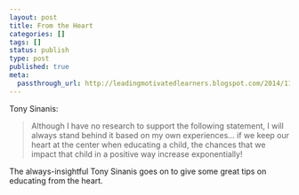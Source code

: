 ```yaml
---
layout: post
title: From the Heart
categories: []
tags: []
status: publish
type: post
published: true
meta:
  passthrough_url: http://leadingmotivatedlearners.blogspot.com/2014/11/educate-with-heart.html?m=1
---
```


Tony Sinanis:


>Although I have no research to support the following statement, I will always stand behind it based on my own experiences... if we keep our heart at the center when educating a child, the chances that we impact that child in a positive way increase exponentially!



The always-insightful Tony Sinanis goes on to give some great tips on educating from the heart.
